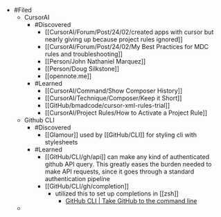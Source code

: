 - #Filed
	- CursorAI
		- #Discovered
			- [[CursorAI/Forum/Post/24/02/created apps with cursor but nearly giving up because project rules ignored]]
			- [[CursorAI/Forum/Post/24/02/My Best Practices for MDC rules and troubleshooting]]
			- [[Person/John Nathaniel Marquez]]
			- [[Person/Doug Silkstone]]
			- [[opennote.me]]
		- #Learned
			- [[CursorAI/Command/Show Composer History]]
			- [[CursorAI/Technique/Composer/Keep it Short]]
			- [[GitHub/bmadcode/cursor-xml-rules-trial]]
			- [[CursorAI/Project Rules/How to Activate a Project Rule]]
	- Github CLI
		- #Discovered
			- [[Glamour]] used by [[GitHub/CLI]] for styling cli with stylesheets
		- #Learned
			- [[GitHub/CLI/gh/api]] can make any kind of authenticated github API query. This greatly eases the burden needed to make API requests, since it goes through a standard authentication pipeline
			- [[GitHub/CLI/gh/completion]]
				- utilized this to set up completions in [[zsh]]
					- [GitHub CLI | Take GitHub to the command line](https://cli.github.com/manual/gh_completion)
	-